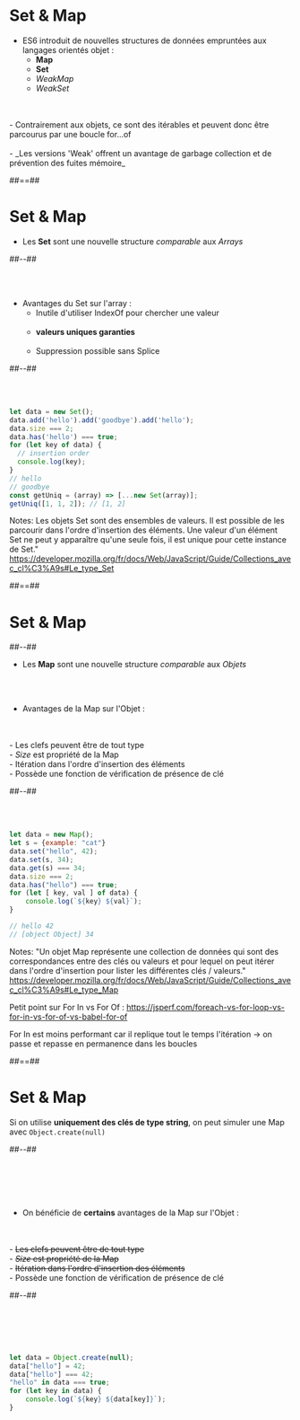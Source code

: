 <!-- .slide -->

# Set & Map

- ES6 introduit de nouvelles structures de données empruntées aux langages orientés objet :
    - **Map**
    - **Set**
    - *WeakMap*
    - *WeakSet*
<br />
<br />
- Contrairement aux objets, ce sont des itérables et peuvent donc être parcourus par une boucle for...of
<br />
<br />
- _Les versions 'Weak' offrent un avantage de garbage collection et de prévention des fuites mémoire_
<!-- .element: class="list-fragment" -->

##==##

<!-- .slide: class="two-column-layout" -->

# Set & Map

- Les **Set** sont une nouvelle structure _comparable_ aux _Arrays_

##--##

<!-- .slide: class="with-code" -->

<br/>
<br/>

- Avantages du Set sur l'array :
  - Inutile d'utiliser IndexOf pour chercher une valeur<br/><br/>
  - **valeurs uniques garanties**<br/><br/>
  - Suppression possible sans Splice

##--##

<!-- .slide: class="with-code" -->

<br/>
<br/>

```javascript
let data = new Set();
data.add('hello').add('goodbye').add('hello');
data.size === 2;
data.has('hello') === true;
for (let key of data) {
  // insertion order
  console.log(key);
}
// hello
// goodbye
const getUniq = (array) => [...new Set(array)];
getUniq([1, 1, 2]); // [1, 2]
```
<!-- .element: class="fragment" -->

Notes:
Les objets Set sont des ensembles de valeurs. Il est possible de les parcourir dans l'ordre d'insertion des éléments.
Une valeur d'un élément Set ne peut y apparaître qu'une seule fois, il est unique pour cette instance de Set."
https://developer.mozilla.org/fr/docs/Web/JavaScript/Guide/Collections_avec_cl%C3%A9s#Le_type_Set

##==##

<!-- .slide: class="two-column-layout" -->

# Set & Map

##--##

- Les **Map** sont une nouvelle structure _comparable_ aux _Objets_

<!-- .slide: class="with-code" -->

<br/>
<br/>

- Avantages de la Map sur l'Objet :
<br/>
<br/>
  - Les clefs peuvent être de tout type
  <br/>
  - <em>Size</em> est propriété de la Map
  <br/>
  - Itération dans l'ordre d'insertion des éléments
  <br/>
  - Possède une fonction de vérification de présence de clé

##--##

<!-- .slide: class="with-code" -->

<br/>
<br/>

```javascript
let data = new Map();
let s = {example: "cat"}
data.set("hello", 42);
data.set(s, 34);
data.get(s) === 34;
data.size === 2;
data.has("hello") === true;
for (let [ key, val ] of data) { 
    console.log(`${key} ${val}`);
}

// hello 42
// [object Object] 34
```
<!-- .element: class="fragment" -->

Notes:
"Un objet Map représente une collection de données qui sont des correspondances entre des clés ou valeurs et pour lequel on peut itérer dans l'ordre d'insertion pour lister les différentes clés / valeurs."
https://developer.mozilla.org/fr/docs/Web/JavaScript/Guide/Collections_avec_cl%C3%A9s#Le_type_Map

Petit point sur For In vs For Of :
https://jsperf.com/foreach-vs-for-loop-vs-for-in-vs-for-of-vs-babel-for-of

For In est moins performant car il replique tout le temps l'itération -> on passe et repasse en permanence dans les boucles

##==##

<!-- .slide: class="two-column-layout" -->

# Set & Map

Si on utilise **uniquement des clés de type string**, on peut simuler une Map avec `Object.create(null)`

##--##

<!-- .slide -->

<br/>
<br/>
<br/>
<br/>

- On bénéficie de __certains__ avantages de la Map sur l'Objet :
<br/>
<br/>
  - <strike>Les clefs peuvent être de tout type</strike>
  <br/>
  - <strike><em>Size</em> est propriété de la Map</strike>
  <br/>
  - <strike>Itération dans l'ordre d'insertion des éléments</strike>
  <br/>
  - Possède une fonction de vérification de présence de clé
  
##--##

<!-- .slide: class="with-code" -->

<br/>
<br/>
<br/>
<br/>

```javascript
let data = Object.create(null);
data["hello"] = 42;
data["hello"] === 42;
"hello" in data === true;
for (let key in data) { 
    console.log(`${key} ${data[key]}`);
}
```
<!-- .element: class="fragment" -->

